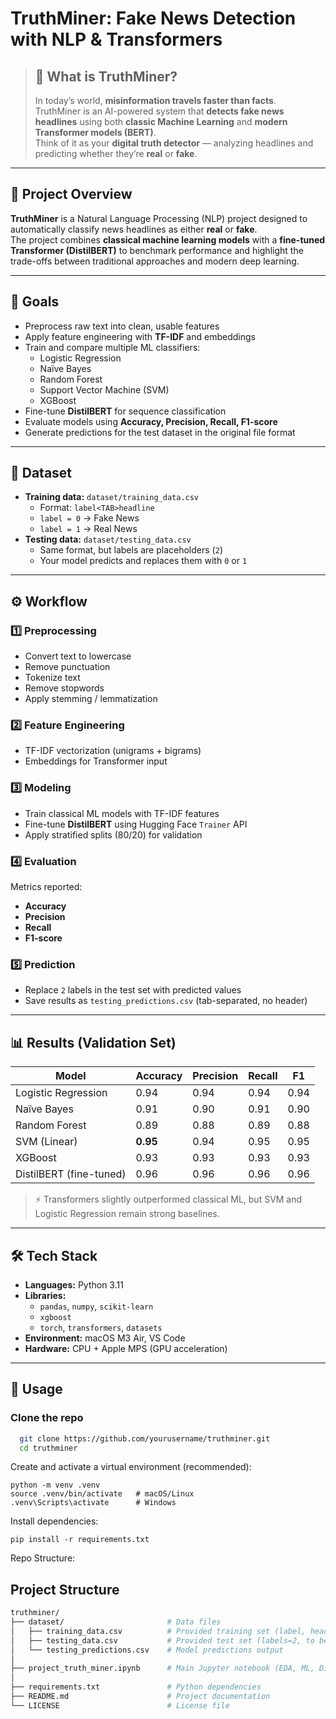 # TruthMiner: Fake News Detection with NLP & Transformers

> ## 👀 What is TruthMiner?
> In today’s world, **misinformation travels faster than facts**.  
> TruthMiner is an AI-powered system that **detects fake news headlines** using both **classic Machine Learning** and **modern Transformer models (BERT)**.  
> Think of it as your **digital truth detector** — analyzing headlines and predicting whether they’re **real** or **fake**.

---

## 📌 Project Overview
**TruthMiner** is a Natural Language Processing (NLP) project designed to automatically classify news headlines as either **real** or **fake**.  
The project combines **classical machine learning models** with a **fine-tuned Transformer (DistilBERT)** to benchmark performance and highlight the trade-offs between traditional approaches and modern deep learning.

---

## 🎯 Goals
- Preprocess raw text into clean, usable features
- Apply feature engineering with **TF-IDF** and embeddings
- Train and compare multiple ML classifiers:
  - Logistic Regression
  - Naïve Bayes
  - Random Forest
  - Support Vector Machine (SVM)
  - XGBoost
- Fine-tune **DistilBERT** for sequence classification
- Evaluate models using **Accuracy, Precision, Recall, F1-score**
- Generate predictions for the test dataset in the original file format

---

## 📂 Dataset
- **Training data:** `dataset/training_data.csv`
  - Format: `label<TAB>headline`
  - `label = 0` → Fake News
  - `label = 1` → Real News
- **Testing data:** `dataset/testing_data.csv`
  - Same format, but labels are placeholders (`2`)
  - Your model predicts and replaces them with `0` or `1`

---

## ⚙️ Workflow

### 1️⃣ Preprocessing
- Convert text to lowercase
- Remove punctuation
- Tokenize text
- Remove stopwords
- Apply stemming / lemmatization

### 2️⃣ Feature Engineering
- TF-IDF vectorization (unigrams + bigrams)
- Embeddings for Transformer input

### 3️⃣ Modeling
- Train classical ML models with TF-IDF features
- Fine-tune **DistilBERT** using Hugging Face `Trainer` API
- Apply stratified splits (80/20) for validation

### 4️⃣ Evaluation
Metrics reported:
- **Accuracy**
- **Precision**
- **Recall**
- **F1-score**

### 5️⃣ Prediction
- Replace `2` labels in the test set with predicted values
- Save results as `testing_predictions.csv` (tab-separated, no header)

---

## 📊 Results (Validation Set)
| Model                  | Accuracy | Precision | Recall | F1   |
|------------------------|----------|-----------|--------|------|
| Logistic Regression     | 0.94     | 0.94      | 0.94   | 0.94 |
| Naïve Bayes             | 0.91     | 0.90      | 0.91   | 0.90 |
| Random Forest           | 0.89     | 0.88      | 0.89   | 0.88 |
| SVM (Linear)            | **0.95** | 0.94      | 0.95   | 0.95 |
| XGBoost                 | 0.93     | 0.93      | 0.93   | 0.93 |
| DistilBERT (fine-tuned) | 0.96     | 0.96      | 0.96   | 0.96 |

> ⚡ Transformers slightly outperformed classical ML, but SVM and Logistic Regression remain strong baselines.

---

## 🛠️ Tech Stack
- **Languages:** Python 3.11
- **Libraries:**
  - `pandas`, `numpy`, `scikit-learn`
  - `xgboost`
  - `torch`, `transformers`, `datasets`
- **Environment:** macOS M3 Air, VS Code
- **Hardware:** CPU + Apple MPS (GPU acceleration)

---

## 🚀 Usage
### Clone the repo
```bash
  git clone https://github.com/yourusername/truthminer.git
  cd truthminer
```
Create and activate a virtual environment (recommended):
```
python -m venv .venv
source .venv/bin/activate   # macOS/Linux
.venv\Scripts\activate      # Windows
```
Install dependencies:
```
pip install -r requirements.txt
```
Repo Structure:
## Project Structure
```bash
truthminer/
├── dataset/                       # Data files
│   ├── training_data.csv          # Provided training set (label, headline)
│   ├── testing_data.csv           # Provided test set (labels=2, to be predicted)
│   └── testing_predictions.csv    # Model predictions output
│
├── project_truth_miner.ipynb      # Main Jupyter notebook (EDA, ML, DistilBERT fine-tuning)
│
├── requirements.txt               # Python dependencies
├── README.md                      # Project documentation
└── LICENSE                        # License file
